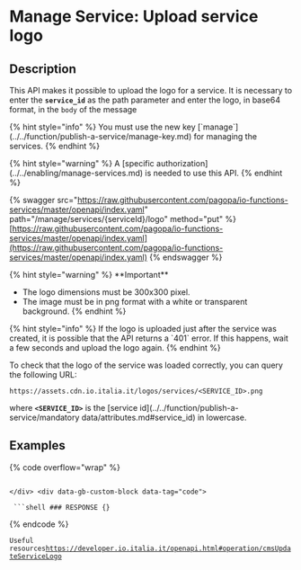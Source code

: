 # Manage Service: Upload service logo

## Description

This API makes it possible to upload the logo for a service. It is necessary to enter the **`service_id`** as the path parameter and enter the logo, in base64 format, in the `body` of the message

{% hint style="info" %}
You must use the new key \[\`manage\`]\(../../function/publish-a-service/manage-key.md) for managing the services.
{% endhint %}

{% hint style="warning" %}
A \[specific authorization]\(../../enabling/manage-services.md) is needed to use this API.
{% endhint %}

{% swagger src="https://raw.githubusercontent.com/pagopa/io-functions-services/master/openapi/index.yaml" path="/manage/services/{serviceId}/logo" method="put" %}
[https://raw.githubusercontent.com/pagopa/io-functions-services/master/openapi/index.yaml](https://raw.githubusercontent.com/pagopa/io-functions-services/master/openapi/index.yaml)
{% endswagger %}

{% hint style="warning" %}
\*\*Important\*\*

* The logo dimensions must be 300x300 pixel.
* The image must be in png format with a white or transparent background.
{% endhint %}

{% hint style="info" %}
If the logo is uploaded just after the service was created, it is possible that the API returns a \`401\` error. If this happens, wait a few seconds and upload the logo again.
{% endhint %}

To check that the logo of the service was loaded correctly, you can query the following URL:

```markup
https://assets.cdn.io.italia.it/logos/services/<SERVICE_ID>.png
```

where **`<SERVICE_ID>`** is the \[service id]\(../../function/publish-a-service/mandatory data/attributes.md#service\_id) in lowercase.

## Examples

{% code overflow="wrap" %}
````</code>

</div> <div data-gb-custom-block data-tag="code">

 ```shell ### RESPONSE {}
````
{% endcode %}

`Useful resources`[`https://developer.io.italia.it/openapi.html#operation/cmsUpdateServiceLogo`](https://developer.io.italia.it/openapi.html#operation/cmsUpdateServiceLogo)
